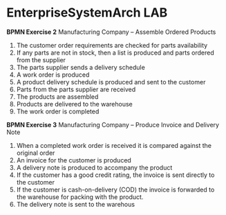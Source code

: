 # EnterpriseSystemArch LAB
**BPMN Exercise 2**
Manufacturing Company – Assemble Ordered Products 
1. The customer order requirements are checked for parts availability
2. If any parts are not in stock, then a list is produced and parts ordered from the supplier
3. The parts supplier sends a delivery schedule
4. A work order is produced
5. A product delivery schedule is produced and sent to the customer
6. Parts from the parts supplier are received
7. The products are assembled
8. Products are delivered to the warehouse
9. The work order is completed

**BPMN Exercise 3**
Manufacturing Company – Produce Invoice and Delivery Note
1. When a completed work order is received it is compared against the original order
2. An invoice for the customer is produced
3. A delivery note is produced to accompany the product
4. If the customer has a good credit rating, the invoice is sent directly to the customer
5. If the customer is cash-on-delivery (COD) the invoice is forwarded to the warehouse for 
packing with the product.
6. The delivery note is sent to the warehous
